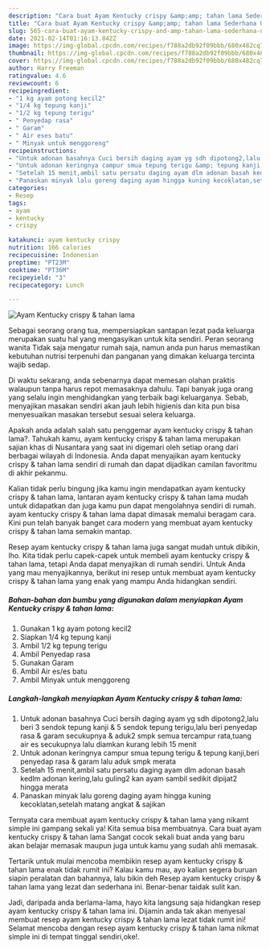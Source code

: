 ```yaml
---
description: "Cara buat Ayam Kentucky crispy &amp;amp; tahan lama Sederhana Untuk Jualan"
title: "Cara buat Ayam Kentucky crispy &amp;amp; tahan lama Sederhana Untuk Jualan"
slug: 565-cara-buat-ayam-kentucky-crispy-and-amp-tahan-lama-sederhana-untuk-jualan
date: 2021-02-14T01:16:13.842Z
image: https://img-global.cpcdn.com/recipes/f788a2db92f09bbb/680x482cq70/ayam-kentucky-crispy-tahan-lama-foto-resep-utama.jpg
thumbnail: https://img-global.cpcdn.com/recipes/f788a2db92f09bbb/680x482cq70/ayam-kentucky-crispy-tahan-lama-foto-resep-utama.jpg
cover: https://img-global.cpcdn.com/recipes/f788a2db92f09bbb/680x482cq70/ayam-kentucky-crispy-tahan-lama-foto-resep-utama.jpg
author: Harry Freeman
ratingvalue: 4.6
reviewcount: 6
recipeingredient:
- "1 kg ayam potong kecil2"
- "1/4 kg tepung kanji"
- "1/2 kg tepung terigu"
- " Penyedap rasa"
- " Garam"
- " Air eses batu"
- " Minyak untuk menggoreng"
recipeinstructions:
- "Untuk adonan basahnya Cuci bersih daging ayam yg sdh dipotong2,lalu beri 3 sendok tepung kanji &amp; 5 sendok tepung terigu,lalu beri penyedap rasa &amp; garam secukupnya &amp; aduk2 smpk semua tercampur rata,tuang air es secukupnya lalu diamkan kurang lebih 15 menit"
- "Untuk adonan keringnya campur smua tepung terigu &amp; tepung kanji,beri penyedap rasa &amp; garam lalu aduk smpk merata"
- "Setelah 15 menit,ambil satu persatu daging ayam dlm adonan basah kedlm adonan kering,lalu guling2 kan ayam sambil sedikit dipijat2 hingga merata"
- "Panaskan minyak lalu goreng daging ayam hingga kuning kecoklatan,setelah matang angkat &amp; sajikan"
categories:
- Resep
tags:
- ayam
- kentucky
- crispy

katakunci: ayam kentucky crispy 
nutrition: 166 calories
recipecuisine: Indonesian
preptime: "PT23M"
cooktime: "PT36M"
recipeyield: "3"
recipecategory: Lunch

---
```



![Ayam Kentucky crispy &amp; tahan lama](https://img-global.cpcdn.com/recipes/f788a2db92f09bbb/680x482cq70/ayam-kentucky-crispy-tahan-lama-foto-resep-utama.jpg)

Sebagai seorang orang tua, mempersiapkan santapan lezat pada keluarga merupakan suatu hal yang mengasyikan untuk kita sendiri. Peran seorang  wanita Tidak saja mengatur rumah saja, namun anda pun harus memastikan kebutuhan nutrisi terpenuhi dan panganan yang dimakan keluarga tercinta wajib sedap.

Di waktu  sekarang, anda sebenarnya dapat memesan olahan praktis walaupun tanpa harus repot memasaknya dahulu. Tapi banyak juga orang yang selalu ingin menghidangkan yang terbaik bagi keluarganya. Sebab, menyajikan masakan sendiri akan jauh lebih higienis dan kita pun bisa menyesuaikan masakan tersebut sesuai selera keluarga. 



Apakah anda adalah salah satu penggemar ayam kentucky crispy &amp; tahan lama?. Tahukah kamu, ayam kentucky crispy &amp; tahan lama merupakan sajian khas di Nusantara yang saat ini digemari oleh setiap orang dari berbagai wilayah di Indonesia. Anda dapat menyajikan ayam kentucky crispy &amp; tahan lama sendiri di rumah dan dapat dijadikan camilan favoritmu di akhir pekanmu.

Kalian tidak perlu bingung jika kamu ingin mendapatkan ayam kentucky crispy &amp; tahan lama, lantaran ayam kentucky crispy &amp; tahan lama mudah untuk didapatkan dan juga kamu pun dapat mengolahnya sendiri di rumah. ayam kentucky crispy &amp; tahan lama dapat dimasak memalui beragam cara. Kini pun telah banyak banget cara modern yang membuat ayam kentucky crispy &amp; tahan lama semakin mantap.

Resep ayam kentucky crispy &amp; tahan lama juga sangat mudah untuk dibikin, lho. Kita tidak perlu capek-capek untuk membeli ayam kentucky crispy &amp; tahan lama, tetapi Anda dapat menyajikan di rumah sendiri. Untuk Anda yang mau menyajikannya, berikut ini resep untuk membuat ayam kentucky crispy &amp; tahan lama yang enak yang mampu Anda hidangkan sendiri.

<!--inarticleads1-->

##### Bahan-bahan dan bumbu yang digunakan dalam menyiapkan Ayam Kentucky crispy &amp; tahan lama:

1. Gunakan 1 kg ayam potong kecil2
1. Siapkan 1/4 kg tepung kanji
1. Ambil 1/2 kg tepung terigu
1. Ambil  Penyedap rasa
1. Gunakan  Garam
1. Ambil  Air es/es batu
1. Ambil  Minyak untuk menggoreng




<!--inarticleads2-->

##### Langkah-langkah menyiapkan Ayam Kentucky crispy &amp; tahan lama:

1. Untuk adonan basahnya Cuci bersih daging ayam yg sdh dipotong2,lalu beri 3 sendok tepung kanji &amp; 5 sendok tepung terigu,lalu beri penyedap rasa &amp; garam secukupnya &amp; aduk2 smpk semua tercampur rata,tuang air es secukupnya lalu diamkan kurang lebih 15 menit
1. Untuk adonan keringnya campur smua tepung terigu &amp; tepung kanji,beri penyedap rasa &amp; garam lalu aduk smpk merata
1. Setelah 15 menit,ambil satu persatu daging ayam dlm adonan basah kedlm adonan kering,lalu guling2 kan ayam sambil sedikit dipijat2 hingga merata
1. Panaskan minyak lalu goreng daging ayam hingga kuning kecoklatan,setelah matang angkat &amp; sajikan




Ternyata cara membuat ayam kentucky crispy &amp; tahan lama yang nikamt simple ini gampang sekali ya! Kita semua bisa membuatnya. Cara buat ayam kentucky crispy &amp; tahan lama Sangat cocok sekali buat anda yang baru akan belajar memasak maupun juga untuk kamu yang sudah ahli memasak.

Tertarik untuk mulai mencoba membikin resep ayam kentucky crispy &amp; tahan lama enak tidak rumit ini? Kalau kamu mau, ayo kalian segera buruan siapin peralatan dan bahannya, lalu bikin deh Resep ayam kentucky crispy &amp; tahan lama yang lezat dan sederhana ini. Benar-benar taidak sulit kan. 

Jadi, daripada anda berlama-lama, hayo kita langsung saja hidangkan resep ayam kentucky crispy &amp; tahan lama ini. Dijamin anda tak akan menyesal membuat resep ayam kentucky crispy &amp; tahan lama lezat tidak rumit ini! Selamat mencoba dengan resep ayam kentucky crispy &amp; tahan lama nikmat simple ini di tempat tinggal sendiri,oke!.

